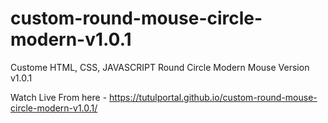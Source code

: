 # custom-round-mouse-circle-modern-v1.0.1
Custome HTML, CSS, JAVASCRIPT Round Circle Modern Mouse Version v1.0.1

Watch Live From here - https://tutulportal.github.io/custom-round-mouse-circle-modern-v1.0.1/
